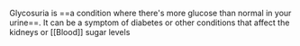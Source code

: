 Glycosuria is ==a condition where there's more glucose than normal in your urine==. It can be a symptom of diabetes or other conditions that affect the kidneys or [[Blood]] sugar levels